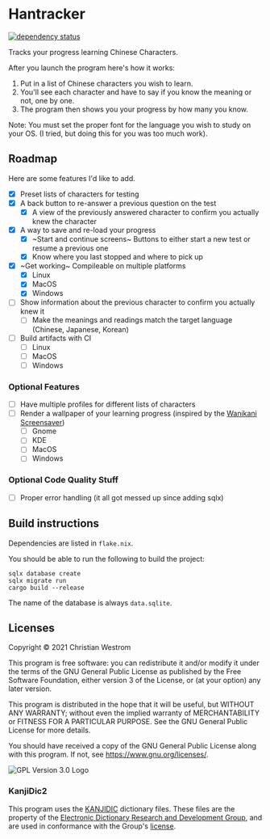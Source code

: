 # Hantracker

[![dependency status](https://deps.rs/repo/github/wildwestrom/hantracker/status.svg)](https://deps.rs/repo/github/wildwestrom/hantracker)

  Tracks your progress learning Chinese Characters.

After you launch the program here's how it works:

1. Put in a list of Chinese characters you wish to learn.
2. You'll see each character and have to say if you know the meaning or not, one by one.
3. The program then shows you your progress by how many you know.

Note:
You must set the proper font for the language you wish to study on your OS. (I tried, but doing this for you was too much work).

## Roadmap

Here are some features I'd like to add.

- [x] Preset lists of characters for testing
- [x] A back button to re-answer a previous question on the test
  - [x] A view of the previously answered character to confirm you actually knew the character
- [x] A way to save and re-load your progress
  - [x] ~Start and continue screens~ Buttons to either start a new test or resume a previous one
  - [x] Know where you last stopped and where to pick up
- [x] ~Get working~ Compileable on multiple platforms
  - [x] Linux
  - [x] MacOS
  - [x] Windows
- [ ] Show information about the previous character to confirm you actually knew it
  - [ ] Make the meanings and readings match the target language (Chinese, Japanese, Korean)
- [ ] Build artifacts with CI
  - [ ] Linux
  - [ ] MacOS
  - [ ] Windows

### Optional Features

- [ ] Have multiple profiles for different lists of characters
- [ ] Render a wallpaper of your learning progress (inspired by the [Wanikani Screensaver](https://community.wanikani.com/t/wanikani-progress-screensaver-for-osx/1583/109))
  - [ ] Gnome
  - [ ] KDE
  - [ ] MacOS
  - [ ] Windows

### Optional Code Quality Stuff

- [ ] Proper error handling (it all got messed up since adding sqlx)

## Build instructions

Dependencies are listed in `flake.nix`.

You should be able to run the following to build the project:

```console
sqlx database create
sqlx migrate run
cargo build --release
```

The name of the database is always `data.sqlite`.

## Licenses

Copyright © 2021 Christian Westrom

This program is free software: you can redistribute it and/or modify it under the terms of the GNU General Public License as published by the Free Software Foundation, either version 3 of the License, or (at your option) any later version.

This program is distributed in the hope that it will be useful, but WITHOUT ANY WARRANTY; without even the implied warranty of MERCHANTABILITY or FITNESS FOR A PARTICULAR PURPOSE. See the GNU General Public License for more details.

You should have received a copy of the GNU General Public License along with this program. If not, see <https://www.gnu.org/licenses/>.

![GPL Version 3.0 Logo](https://www.gnu.org/graphics/gplv3-or-later.png)

### KanjiDic2

This program uses the [KANJIDIC](http://www.edrdg.org/wiki/index.php/KANJIDIC_Project) dictionary files. These files are the property of the [Electronic Dictionary Research and Development Group](http://www.edrdg.org/wiki/index.php/KANJIDIC_Project), and are used in conformance with the Group's [license](http://www.edrdg.org/edrdg/licence.html).

